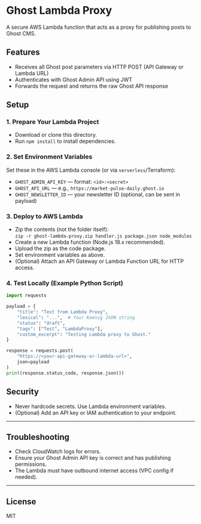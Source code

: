 # Ghost Lambda Proxy

A secure AWS Lambda function that acts as a proxy for publishing posts to Ghost CMS.

## Features

- Receives all Ghost post parameters via HTTP POST (API Gateway or Lambda URL)
- Authenticates with Ghost Admin API using JWT
- Forwards the request and returns the raw Ghost API response

## Setup

### 1. Prepare Your Lambda Project

- Download or clone this directory.
- Run `npm install` to install dependencies.

### 2. Set Environment Variables

Set these in the AWS Lambda console (or via `serverless`/Terraform):

- `GHOST_ADMIN_API_KEY` — format: `<id>:<secret>`
- `GHOST_API_URL` — e.g., `https://market-pulse-daily.ghost.io`
- `GHOST_NEWSLETTER_ID` — your newsletter ID (optional, can be sent in payload)

### 3. Deploy to AWS Lambda

- Zip the contents (not the folder itself):  
  `zip -r ghost-lambda-proxy.zip handler.js package.json node_modules`
- Create a new Lambda function (Node.js 18.x recommended).
- Upload the zip as the code package.
- Set environment variables as above.
- (Optional) Attach an API Gateway or Lambda Function URL for HTTP access.

### 4. Test Locally (Example Python Script)

```python
import requests

payload = {
    "title": "Test from Lambda Proxy",
    "lexical": "...",  # Your Koenig JSON string
    "status": "draft",
    "tags": ["Test", "LambdaProxy"],
    "custom_excerpt": "Testing Lambda proxy to Ghost."
}

response = requests.post(
    "https://<your-api-gateway-or-lambda-url>",
    json=payload
)
print(response.status_code, response.json())
```

## Security

- Never hardcode secrets. Use Lambda environment variables.
- (Optional) Add an API key or IAM authentication to your endpoint.

---

## Troubleshooting

- Check CloudWatch logs for errors.
- Ensure your Ghost Admin API key is correct and has publishing permissions.
- The Lambda must have outbound internet access (VPC config if needed).

---

## License

MIT
